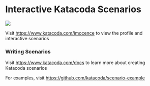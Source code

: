 # Interactive Katacoda Scenarios

[![](http://shields.katacoda.com/katacoda/imocence/count.svg)](https://www.katacoda.com/imocence "Get your profile on Katacoda.com")

Visit https://www.katacoda.com/imocence to view the profile and interactive scenarios

### Writing Scenarios
Visit https://www.katacoda.com/docs to learn more about creating Katacoda scenarios

For examples, visit https://github.com/katacoda/scenario-example
